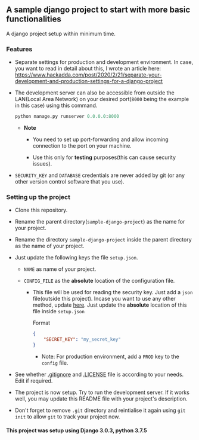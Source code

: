 ## A sample django project to start with more basic functionalities

A django project setup within minimum time. 

### Features

- Separate settings for production and development environment. In case, you want to read in detail about this, I wrote an article here: https://www.hackadda.com/post/2020/2/21/separate-your-development-and-production-settings-for-a-django-project

- The development server can also be accessible from outside the LAN(Local Area Network) on your desired port(`8000` being the example in this case) using this command.
    ```python
    python manage.py runserver 0.0.0.0:8000
    ```

    - **Note**
        - You need to set up port-forwarding and allow incoming connection to the port on your machine.

        - Use this only for **testing** purposes(this can cause security issues). 

- `SECURITY_KEY` and `DATABASE` credentials are never added by git (or any other version control software that you use).

### Setting up the project

- Clone this repository.

- Rename the parent directory(`sample-django-project`) as the name for your project.

- Rename the directory `sample-django-project` inside the parent directory as the name of your project.

- Just update the following keys the file `setup.json`.

    - `NAME` as name of your project.

    - `CONFIG_FILE` as the **absolute** location of the configuration file. 

        - This file will be used for reading the security key. Just add a `json` file(outside this project). Incase you want to use any other method, update [here](settings/__init__.py#L7). Just update the **absolute** location of this file inside `setup.json`  
            
            Format
            ```json
            {
                "SECRET_KEY": "my_secret_key"
            }
            ```
            - Note: For production environment, add a `PROD` key to the `config` file.

- See whether [.gitignore](./.gitignore) and [.LICENSE](./.LICENSE) file is according to your needs. Edit if required. 

- The project is now setup. Try to run the development server. If it works well, you may update this README file with your project's description.

- Don't forget to remove `.git` directory and reintialise it again using `git init` to allow `git` to track your project now.

#### This project was setup using Django 3.0.3, python 3.7.5